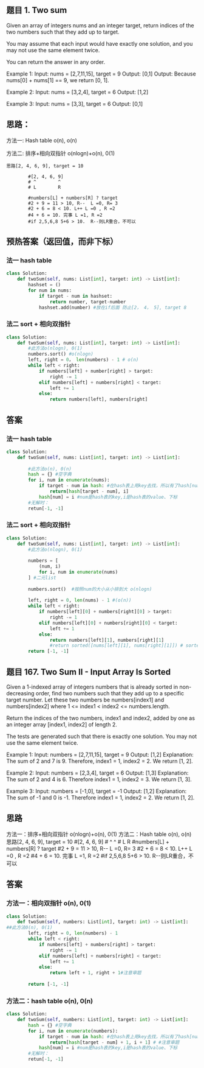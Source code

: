 ## 题目 1. Two sum
Given an array of integers nums and an integer target, return indices of the two numbers such that they add up to target.

You may assume that each input would have exactly one solution, and you may not use the same element twice.

You can return the answer in any order.

 

Example 1:
Input: nums = [2,7,11,15], target = 9
Output: [0,1]
Output: Because nums[0] + nums[1] == 9, we return [0, 1].

Example 2:
Input: nums = [3,2,4], target = 6
Output: [1,2]

Example 3:
Input: nums = [3,3], target = 6
Output: [0,1]

## 思路：
方法一:
Hash table o(n), o(n)

方法二:
排序+相向双指针 o(nlogn)+o(n), 0(1)
```
思路[2, 4, 6, 9], target = 10

        #[2, 4, 6, 9]
        # ^        ^
        # L        R
   
        #numbers[L] + numbers[R] ? target
        #2 + 9 = 11 > 10, R--  L =0, R= 3
        #2 + 6 = 8 < 10. L++ L =0 , R =2
        #4 + 6 = 10. 完事 L =1, R =2
        #if 2,5,6,8 5+6 > 10.  R--则LR重合，不可以
```
        
## 预热答案（返回值，而非下标）
### 法一 hash table
``` python
class Solution:
    def twoSum(self, nums: List[int], target: int) -> List[int]:
        hashset = ()
        for num in nums:
            if target - num in hashset:
                return number, target-number
            hashset.add(number) #放在if后面 防止[2， 4， 5], target 8
```
### 法二 sort + 相向双指针
``` Python
class Solution:
    def twoSum(self, nums: List[int], target: int) -> List[int]:
        #此方法o(nlogn), 0(1)
        numbers.sort() #o(nlogn)
        left, right = 0， len(numbers) - 1 # o(n)
        while left < right:
            if numbers[left] + number[right] > target:
                right -= 1
            elif numbers[left] + numbers[right] < target:
                left += 1
            else:
                return numbers[left], numbers[right]
```
## 答案
### 法一 hash table
``` python
class Solution:
    def twoSum(self, nums: List[int], target: int) -> List[int]:
    
        #此方法o(n), 0(n)
        hash = {} #空字典
        for i, num in enumerate(nums):
            if target - num in hash: #在hash表上用key去找，所以有了hash[num] = i
                return[hash[target - num], i]
            hash[num] = i #num是hash表的key,i是hash表的value、下标
        #无解时：
        retun[-1, -1]           
```
### 法二 sort + 相向双指针
``` Python
class Solution:
    def twoSum(self, nums: List[int], target: int) -> List[int]:
        #此方法o(nlogn), 0(1)
        
        numbers = [
            (num, i)
            for i, num in enumerate(nums)
        ] #二元list
        
        numbers.sort()  #按照num的大小从小排到大 o(nlogn)
        
        left, right = 0, len(nums) - 1 #(o(n))
        while left < right:
            if numbers[left][0] + numbers[right][0] > target:
                right -= 1
            elif numbers[left][0] + numbers[right][0] < target:
                left += 1  
            else:
                return numbers[left][1], numbers[right][1]   
                #return sorted([nums[left][1], nums[right][1]]) # sorted是因为最后返回的下标要求他必须从小到大
        return [-1, -1]
 ```
 
## 题目 167. Two Sum II - Input Array Is Sorted
Given a 1-indexed array of integers numbers that is already sorted in non-decreasing order, find two numbers such that they add up to a specific target number. Let these two numbers be numbers[index1] and numbers[index2] where 1 <= index1 < index2 <= numbers.length.

Return the indices of the two numbers, index1 and index2, added by one as an integer array [index1, index2] of length 2.

The tests are generated such that there is exactly one solution. You may not use the same element twice.

 
Example 1:
Input: numbers = [2,7,11,15], target = 9
Output: [1,2]
Explanation: The sum of 2 and 7 is 9. Therefore, index1 = 1, index2 = 2. We return [1, 2].

Example 2:
Input: numbers = [2,3,4], target = 6
Output: [1,3]
Explanation: The sum of 2 and 4 is 6. Therefore index1 = 1, index2 = 3. We return [1, 3].

Example 3:
Input: numbers = [-1,0], target = -1
Output: [1,2]
Explanation: The sum of -1 and 0 is -1. Therefore index1 = 1, index2 = 2. We return [1, 2].    

## 思路
方法一：排序+相向双指针 o(nlogn)+o(n), 0(1)
方法二：Hash table o(n), o(n)
思路[2, 4, 6, 9], target = 10
        #[2, 4, 6, 9]
        # ^        ^
        # L        R
        #numbers[L] + numbers[R] ? target
        #2 + 9 = 11 > 10, R--  L =0, R= 3
        #2 + 6 = 8 < 10. L++ L =0 , R =2
        #4 + 6 = 10. 完事 L =1, R =2
        #if 2,5,6,8 5+6 > 10.  R--则LR重合，不可以
## 答案
### 方法一：相向双指针 o(n), 0(1)
```Python
class Solution:
    def twoSum(self, numbers: List[int], target: int) -> List[int]:
##此方法0(n), 0(1)        
        left, right = 0, len(numbers) - 1
        while left < right:
            if numbers[left] + numbers[right] > target:
                right -= 1
            elif numbers[left] + numbers[right] < target:
                left += 1
            else:
                return left + 1, right + 1#注意审题
            
        return [-1, -1]

```
### 方法二：hash table o(n), 0(n)
```python       
class Solution:
    def twoSum(self, numbers: List[int], target: int) -> List[int]:        
        hash = {} #空字典
        for i, num in enumerate(numbers):
            if target - num in hash: #在hash表上用key去找，所以有了hash[num] = i
                return[hash[target - num] + 1, i + 1] # #注意审题
            hash[num] = i #num是hash表的key,i是hash表的value、下标
        #无解时：
        retun[-1, -1]
  ```
